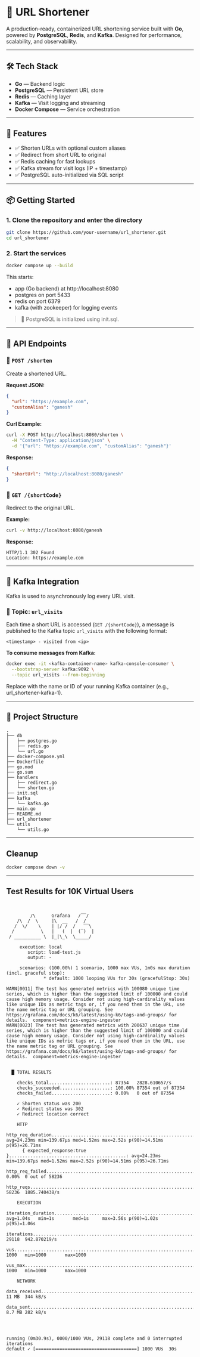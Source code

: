 # 🔗 URL Shortener

A production-ready, containerized URL shortening service built with **Go**, powered by **PostgreSQL**, **Redis**, and **Kafka**. Designed for performance, scalability, and observability.

---

## 🛠️ Tech Stack

- **Go** — Backend logic
- **PostgreSQL** — Persistent URL store
- **Redis** — Caching layer
- **Kafka** — Visit logging and streaming
- **Docker Compose** — Service orchestration

---

## 🚀 Features

- ✅ Shorten URLs with optional custom aliases
- ✅ Redirect from short URL to original
- ✅ Redis caching for fast lookups
- ✅ Kafka stream for visit logs (IP + timestamp)
- ✅ PostgreSQL auto-initialized via SQL script

---

## 📦 Getting Started

### 1. Clone the repository and enter the directory

```bash
git clone https://github.com/your-username/url_shortener.git
cd url_shortener
```

### 2. Start the services

```bash
docker compose up --build
```

This starts:
- app (Go backend) at http://localhost:8080
- postgres on port 5433
- redis on port 6379
- kafka (with zookeeper) for logging events

> 📄 PostgreSQL is initialized using init.sql.

---

## 📡 API Endpoints

### 🔹 `POST /shorten`

Create a shortened URL.

**Request JSON:**

```json
{
  "url": "https://example.com",
  "customAlias": "ganesh"
}
```

**Curl Example:**
```bash
curl -X POST http://localhost:8080/shorten \
  -H "Content-Type: application/json" \
  -d '{"url": "https://example.com", "customAlias": "ganesh"}'
```

**Response:**
```json
{
  "shortUrl": "http://localhost:8080/ganesh"
}
```

### 🔹 `GET /{shortCode}`
Redirect to the original URL.

**Example:**
```bash
curl -v http://localhost:8080/ganesh
```

**Response:**
```
HTTP/1.1 302 Found
Location: https://example.com
```
---

## 🔁 Kafka Integration

Kafka is used to asynchronously log every URL visit.

### 🔸 Topic: `url_visits`

Each time a short URL is accessed (`GET /{shortCode}`), a message is published to the Kafka topic `url_visits` with the following format:

```
<timestamp> - visited from <ip>
```

**To consume messages from Kafka:**
```bash
docker exec -it <kafka-container-name> kafka-console-consumer \
  --bootstrap-server kafka:9092 \
  --topic url_visits --from-beginning
```

Replace <kafka-container-name> with the name or ID of your running Kafka container (e.g., url_shortener-kafka-1).

---

## 📂 Project Structure
```tree
.
├── db
│   ├── postgres.go
│   ├── redis.go
│   └── url.go
├── docker-compose.yml
├── Dockerfile
├── go.mod
├── go.sum
├── handlers
│   ├── redirect.go
│   └── shorten.go
├── init.sql
├── kafka
│   └── kafka.go
├── main.go
├── README.md
├── url_shortener
└── utils
    └── utils.go

```

---

## Cleanup
```bash
docker compose down -v
```

---

## Test Results for 10K Virtual Users
```


         /\      Grafana   /‾‾/  
    /\  /  \     |\  __   /  /   
   /  \/    \    | |/ /  /   ‾‾\ 
  /          \   |   (  |  (‾)  |
 / __________ \  |_|\_\  \_____/ 

     execution: local
        script: load-test.js
        output: -

     scenarios: (100.00%) 1 scenario, 1000 max VUs, 1m0s max duration (incl. graceful stop):
              * default: 1000 looping VUs for 30s (gracefulStop: 30s)

WARN[0011] The test has generated metrics with 100080 unique time series, which is higher than the suggested limit of 100000 and could cause high memory usage. Consider not using high-cardinality values like unique IDs as metric tags or, if you need them in the URL, use the name metric tag or URL grouping. See https://grafana.com/docs/k6/latest/using-k6/tags-and-groups/ for details.  component=metrics-engine-ingester
WARN[0023] The test has generated metrics with 200637 unique time series, which is higher than the suggested limit of 100000 and could cause high memory usage. Consider not using high-cardinality values like unique IDs as metric tags or, if you need them in the URL, use the name metric tag or URL grouping. See https://grafana.com/docs/k6/latest/using-k6/tags-and-groups/ for details.  component=metrics-engine-ingester


  █ TOTAL RESULTS 

    checks_total.......................: 87354   2828.610657/s
    checks_succeeded...................: 100.00% 87354 out of 87354
    checks_failed......................: 0.00%   0 out of 87354

    ✓ Shorten status was 200
    ✓ Redirect status was 302
    ✓ Redirect location correct

    HTTP
    http_req_duration.......................................................: avg=24.23ms min=139.67µs med=1.52ms max=2.52s p(90)=14.51ms p(95)=26.71ms
      { expected_response:true }............................................: avg=24.23ms min=139.67µs med=1.52ms max=2.52s p(90)=14.51ms p(95)=26.71ms
    http_req_failed.........................................................: 0.00%  0 out of 58236
    http_reqs...............................................................: 58236  1885.740438/s

    EXECUTION
    iteration_duration......................................................: avg=1.04s   min=1s       med=1s     max=3.56s p(90)=1.02s   p(95)=1.06s  
    iterations..............................................................: 29118  942.870219/s
    vus.....................................................................: 1000   min=1000       max=1000
    vus_max.................................................................: 1000   min=1000       max=1000

    NETWORK
    data_received...........................................................: 11 MB  344 kB/s
    data_sent...............................................................: 8.7 MB 282 kB/s




running (0m30.9s), 0000/1000 VUs, 29118 complete and 0 interrupted iterations
default ✓ [======================================] 1000 VUs  30s

```